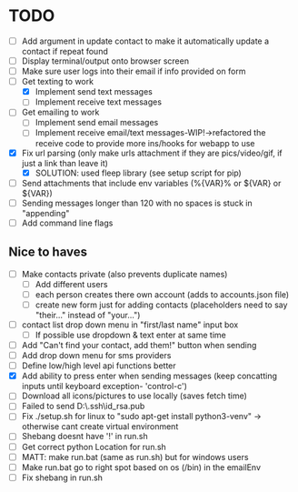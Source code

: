 # TODO

- [ ] Add argument in update contact to make it automatically update a contact if repeat found
- [ ] Display terminal/output onto browser screen
- [ ] Make sure user logs into their email if info provided on form
- [ ] Get texting to work
  - [X] Implement send text messages
  - [ ] Implement receive text messages
- [ ] Get emailing to work
  - [ ] Implement send email messages
  - [ ] Implement receive email/text messages-WIP!->refactored the receive code to provide more ins/hooks for webapp to use
- [X] Fix url parsing (only make urls attachment if they are pics/video/gif, if just a link than leave it)
  - [X] SOLUTION: used fleep library (see setup script for pip)
- [ ] Send attachments that include env variables (%{VAR}% or ${VAR} or ${VAR})
- [ ] Sending messages longer than 120 with no spaces is stuck in "appending"
- [ ] Add command line flags

## Nice to haves

- [ ] Make contacts private (also prevents duplicate names)
  - [ ] Add different users
  - [ ] each person creates there own account (adds to accounts.json file)
  - [ ] create new form just for adding contacts (placeholders need to say "their..." instead of "your...")
- [ ] contact list drop down menu in "first/last name" input box
  - [ ] If possible use dropdown & text enter at same time
- [ ] Add "Can't find your contact, add them!" button when sending
- [ ] Add drop down menu for sms providers
- [ ] Define low/high level api functions better
- [X] Add ability to press enter when sending messages (keep concatting inputs until keyboard exception- 'control-c')
- [ ] Download all icons/pictures to use locally (saves fetch time)
- [ ] Failed to send D:\\.ssh\id_rsa.pub
- [ ] Fix ./setup.sh for linux to "sudo apt-get install python3-venv" -> otherwise cant create virtual environment
- [ ] Shebang doesnt have '!' in run.sh
- [ ] Get correct python Location for run.sh
- [ ] MATT: make run.bat (same as run.sh) but for windows users
- [ ] Make run.bat go to right spot based on os (/bin) in the emailEnv
- [ ] Fix shebang in run.sh

